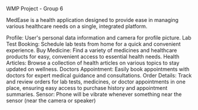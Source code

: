 WMP Project - Group 6

MedEase is a health application designed to provide ease in managing various healthcare needs on a single, integrated platform.

Profile: User's personal data information and camera for profile picture.
Lab Test Booking: Schedule lab tests from home for a quick and convenient experience.
Buy Medicine: Find a variety of medicines and healthcare products for easy, convenient access to essential health needs.
Health Articles: Browse a collection of health articles on various topics to stay updated on wellness.
Doctors Appointment: Easily book appointments with doctors for expert medical guidance and consultations.
Order Details: Track and review orders for lab tests, medicines, or doctor appointments in one place, ensuring easy access to purchase history and appointment summaries.
Sensor: Phone will be vibrate whenever something near the sensor (near the camera or speaker)
